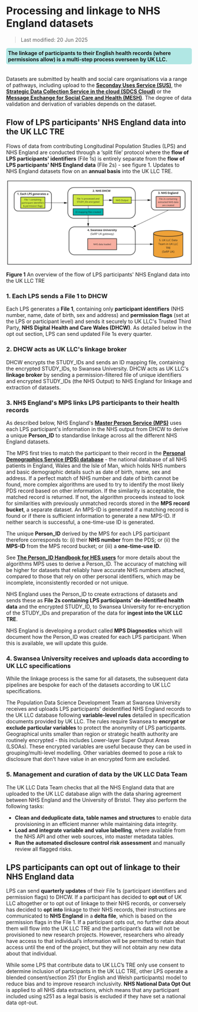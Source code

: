 # Processing and linkage to NHS England datasets
>Last modified: 20 Jun 2025
<div style="background-color: rgba(0, 178, 169, 0.3); padding: 5px; border-radius: 5px;"><strong>The linkage of participants to their English health records (where permissions allow) is a multi-step process overseen by UK LLC.</strong></div>
<br>

Datasets are submitted by health and social care organisations via a range of pathways, including upload to the <strong><a href="https://digital.nhs.uk/services/secondary-uses-service-sus" target="_blank" rel="noopener noreferrer">Seconday Uses Service (SUS)</a></strong>, the <strong><a href="https://digital.nhs.uk/services/strategic-data-collection-service-in-the-cloud-sdcs-cloud" target="_blank" rel="noopener noreferrer">Strategic Data Collection Service in the cloud (SDCS Cloud)</a></strong> or the <strong><a href="https://digital.nhs.uk/services/message-exchange-for-social-care-and-health-mesh" target="_blank" rel="noopener noreferrer">Message Exchange for Social Care and Health (MESH)</a></strong>. The degree of data validation and derivation of variables depends on the dataset.

## Flow of LPS participants' NHS England data into the UK LLC TRE
Flows of data from contributing Longitudinal Population Studies (LPS) and NHS England are conducted through a ‘split file’ protocol where the **flow of LPS participants' identifiers** (File 1s) is entirely separate from the **flow of LPS participants' NHS England data** (File 2s) - see figure 1. Updates to NHS England datasets flow on an **annual basis** into the UK LLC TRE.

<img src="../../../images/Linkage_UKLLCDataFlows_Figure1b.jpg" width="600"/>

**Figure 1** An overview of the flow of LPS participants' NHS England data into the UK LLC TRE

### 1. Each LPS sends a File 1 to DHCW

Each LPS generates a **File 1**, containing only **participant identifiers** (NHS number, name, date of birth, sex and address) and **permission flags** (set at the LPS or participant level) and sends it securely to UK LLC's Trusted Third Party, **NHS Digital Health and Care Wales (DHCW)**. As detailed below in the opt out section, LPS can send updated File 1s every quarter.

### 2. DHCW acts as UK LLC's linkage broker

DHCW encrypts the STUDY_IDs and sends an ID mapping file, containing the encrypted STUDY_IDs, to Swansea University. DHCW acts as UK LLC's **linkage broker** by sending a permission-filtered file of unique identifiers and encrypted STUDY_IDs (the NHS Output) to NHS England for linkage and extraction of datasets.

### 3. NHS England's MPS links LPS participants to their health records
As described below, NHS England's <strong><a href="https://digital.nhs.uk/services/personal-demographics-service/master-person-service" target="_blank" rel="noopener noreferrer">Master Person Service (MPS)</a></strong> uses each LPS participant's information in the NHS output from DHCW to derive a unique **Person_ID** to standardise linkage across all the different NHS England datasets.

The MPS first tries to match the participant to their record in the <strong><a href="https://digital.nhs.uk/services/personal-demographics-service" target="_blank" rel="noopener noreferrer">Personal Demographics Service (PDS) database</a></strong> - the national database of all NHS patients in England, Wales and the Isle of Man, which holds NHS numbers and basic demographic details such as date of birth, name, sex and address. If a perfect match of NHS number and date of birth cannot be found, more complex algorithms are used to try to identify the most likely PDS record based on other information. If the similarity is acceptable, the matched record is returned. If not, the algorithm proceeds instead to look for similarities with previously unmatched records stored in the **MPS record bucket**, a separate dataset. An MPS-ID is generated if a matching record is found or if there is sufficient information to generate a new MPS-ID. If neither search is successful, a one-time-use ID is generated.

The unique **Person_ID** derived by the MPS for each LPS participant therefore corresponds to: (i) their **NHS number** from the PDS; or (ii) the **MPS-ID** from the MPS record bucket; or (iii) a **one-time-use ID**.

See <strong><a href="https://digital.nhs.uk/services/personal-demographics-service/master-person-service/the-person_id-handbook" target="_blank" rel="noopener noreferrer">The Person_ID Handbook for HES users</a></strong> for more details about the algorithms MPS uses to derive a Person_ID. The accuracy of matching will be higher for datasets that reliably have accurate NHS numbers attached, compared to those that rely on other personal identifiers, which may be incomplete, inconsistently recorded or not unique.

NHS England uses the Person_ID to create extractions of datasets and sends these as **File 2s containing LPS participants' de-identified health data** and the encrypted STUDY_ID, to Swansea University for re-encryption of the STUDY_IDs and preparation of the data for **ingest into the UK LLC TRE**.

NHS England is developing a product called **MPS Diagnostics** which will document how the Person_ID was created for each LPS participant. When this is available, we will update this guide.

### 4. Swansea University receives and uploads data according to UK LLC specifications
While the linkage process is the same for all datasets, the subsequent data pipelines are bespoke for each of the datasets according to UK LLC specifications.

The Population Data Science Development Team at Swansea University receives and uploads LPS participants' deidentified NHS England records to the UK LLC database following **variable-level rules** detailed in specification documents provided by UK LLC. The rules require Swansea to **encrypt or exclude particular variables** to protect the anonymity of LPS participants. Geographical units smaller than region or strategic health authority are routinely encrypted - this includes Lower-layer Super Output Areas (LSOAs). These encrypted variables are useful because they can be used in grouping/multi-level modelling. Other variables deemed to pose a risk to disclosure that don't have value in an encrypted form are excluded.

### 5. Management and curation of data by the UK LLC Data Team
The UK LLC Data Team checks that all the NHS England data that are uploaded to the UK LLC database align with the data sharing agreement between NHS England and the University of Bristol. They also perform the following tasks:
* **Clean and deduplicate data, table names and structures** to enable data provisioning in an efficient manner while maintaining data integrity.
* **Load and integrate variable and value labelling**, where available from the NHS API and other web sources, into master metadata tables.
* **Run the automated disclosure control risk assessment** and manually review all flagged risks.

## LPS participants can opt out of linkage to their NHS England data
LPS can send **quarterly updates** of their File 1s (participant identifiers and permission flags) to DHCW. If a participant has decided to **opt out** of UK LLC altogether or to opt out of linkage to their NHS records, or conversely has decided to **opt into** linkage to their NHS records, their instructions are communicated to **NHS England** in a **delta file**, which is based on the permission flags in the File 1. If a participant opts out, no further data about them will flow into the UK LLC TRE and the participant’s data will not be provisioned to new research projects. However, researchers who already have access to that individual’s information will be permitted to retain that access until the end of the project, but they will not obtain any new data about that individual.

While some LPS that contribute data to UK LLC’s TRE only use consent to determine inclusion of participants in the UK LLC TRE, other LPS operate a blended consent/section 251 (for English and Welsh participants) model to reduce bias and to improve research inclusivity. **NHS National Data Opt Out** is applied to all NHS data extractions, which means that any participant included using s251 as a legal basis is excluded if they have set a national data opt-out.